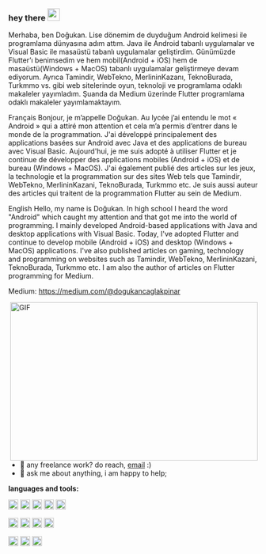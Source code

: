 ### hey there <img src="https://media.giphy.com/media/hvRJCLFzcasrR4ia7z/giphy.gif" width="25px">

Merhaba, ben Doğukan. Lise dönemim de duyduğum Android kelimesi ile programlama dünyasına adım attım. Java ile Android tabanlı uygulamalar ve Visual Basic ile masaüstü tabanlı uygulamalar geliştirdim. Günümüzde Flutter’ı benimsedim ve hem mobil(Android + iOS) hem de masaüstü(Windows + MacOS) tabanlı uygulamalar geliştirmeye devam ediyorum. Ayrıca Tamindir, WebTekno, MerlininKazanı, TeknoBurada, Turkmmo vs. gibi web sitelerinde oyun, teknoloji ve programlama odaklı makaleler yayımladım. Şuanda da Medium üzerinde Flutter programlama odaklı makaleler yayımlamaktayım. 

Français
Bonjour, je m’appelle Doğukan. Au lycée j’ai entendu le mot « Android » qui a attiré mon attention et cela m’a permis d’entrer dans le monde de la programmation. J'ai développé principalement des applications basées sur Android avec Java et des applications de bureau avec Visual Basic. Aujourd'hui, je me suis adopté à utiliser Flutter et je continue de développer des applications mobiles (Android + iOS) et de bureau (Windows + MacOS). J'ai également publié des articles sur les jeux, la technologie et la programmation sur des sites Web tels que Tamindir, WebTekno, MerlininKazani, TeknoBurada, Turkmmo etc. Je suis aussi auteur des articles qui traitent de la programmation Flutter au sein de Medium.

English
Hello, my name is Doğukan. In high school I heard the word "Android" which caught my attention and that got me into the world of programming. I mainly developed Android-based applications with Java and desktop applications with Visual Basic. Today, I've adopted Flutter and continue to develop mobile (Android + iOS) and desktop (Windows + MacOS) applications. I've also published articles on gaming, technology and programming on websites such as Tamindir, WebTekno, MerlininKazani, TeknoBurada, Turkmmo etc. I am also the author of articles on Flutter programming for Medium.

Medium: https://medium.com/@dogukancaglakpinar


  <img align="right" alt="GIF" src="https://github.com/abhisheknaiidu/abhisheknaiidu/blob/master/code.gif?raw=true" width="500" height="320" />
  
- 💼 any freelance work? do reach, [email](mailto:dcaglakpinar@gmail.com) :)
- 💬 ask me about anything, i am happy to help;





**languages and tools:**  

<code><img height="20" src="https://img.shields.io/badge/Dart-0175C2?style=for-the-badge&logo=dart&logoColor=white"></code>
<code><img height="20" src="https://img.shields.io/badge/Java-ED8B00?style=for-the-badge&logo=java&logoColor=white"></code>
<code><img height="20" src="https://img.shields.io/badge/json-5E5C5C?style=for-the-badge&logo=json&logoColor=white"></code>
<code><img height="20" src="https://img.shields.io/badge/HTML5-E34F26?style=for-the-badge&logo=html5&logoColor=white"></code>
<code><img height="20" src="https://img.shields.io/badge/SQLite-07405E?style=for-the-badge&logo=sqlite&logoColor=white"></code>

<code><img height="20" src="https://img.shields.io/badge/Visual_Studio_Code-0078D4?style=for-the-badge&logo=visual%20studio%20code&logoColor=white"></code>
<code><img height="20" src="https://img.shields.io/badge/Adobe%20XD-470137?style=for-the-badge&logo=Adobe%20XD&logoColor=#FF61F6g"></code>
<code><img height="20" src="https://img.shields.io/badge/Canva-%2300C4CC.svg?&style=for-the-badge&logo=Canva&logoColor=whiteg"></code>
<code><img height="20" src="https://img.shields.io/badge/Figma-F24E1E?style=for-the-badge&logo=figma&logoColor=whiteg"></code>

<code><img height="20" src="https://img.shields.io/badge/Eclipse-2C2255?style=for-the-badge&logo=eclipse&logoColor=white"></code>
<code><img height="20" src="https://img.shields.io/badge/Xcode-007ACC?style=for-the-badge&logo=Xcode&logoColor=white"></code>
<code><img height="20" src="https://img.shields.io/badge/Trello-0052CC?style=for-the-badge&logo=trello&logoColor=white"></code>






